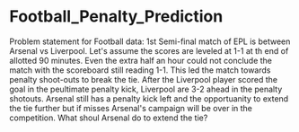 # Football_Penalty_Prediction
Problem statement for Football data: 1st Semi-final match of EPL is between Arsenal vs Liverpool. Let's assume the scores are leveled at 1-1 at th end of allotted 90 minutes. Even the extra half an hour could not conclude the match with the scoreboard still reading 1-1. This led the match towards penalty shoot-outs to break the tie. After the Liverpool player scored the goal in the peultimate penalty kick, Liverpool are 3-2 ahead in the penalty shotouts. Arsenal still has a penalty kick left and the opportuanity to extend the tie further but if misses Arsenal's campaign will be over in the competition. What shoul Arsenal do to extend the tie?
